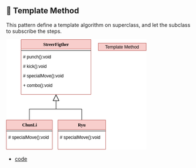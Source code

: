 
## :bookmark_tabs: Template Method

  This pattern define a template algorithm on superclass, and let the subclass to subscribe the steps.

<img src= "./assets/behavioral/Template.png">
 
 * [code](https://github.com/nicolaskruger/designPatterns/tree/Template)